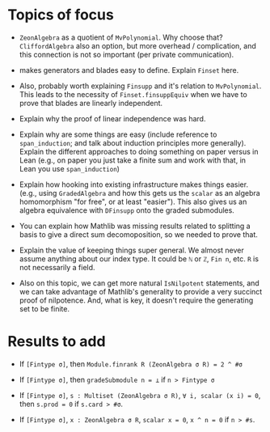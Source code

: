 # Topics of focus

- `ZeonAlgebra` as a quotient of `MvPolynomial`. Why choose that? `CliffordAlgebra` also an option, but more overhead / complication, and this connection is not so important (per private communication).

- makes generators and blades easy to define. Explain `Finset` here.

- Also, probably worth explaining `Finsupp` and it's relation to `MvPolynomial`. This leads to the necessity of `Finset.finsuppEquiv` when we have to prove that blades are linearly independent.

- Explain why the proof of linear independence was hard.

- Explain why are some things are easy (include reference to `span_induction`; and talk about induction principles more generally). Explain the different approaches to doing something on paper versus in Lean (e.g., on paper you just take a finite sum and work with that, in Lean you use `span_induction`)

- Explain how hooking into existing infrastructure makes things easier. (e.g., using `GradedAlgebra` and how this gets us the `scalar` as an algebra homomorphism "for free", or at least "easier"). This also gives us an algebra equivalence with `DFinsupp` onto the graded submodules.

- You can explain how Mathlib was missing results related to splitting a basis to give a direct sum decomoposition, so we needed to prove that.

- Explain the value of keeping things super general. We almost never assume anything about our index type. It could be `ℕ` or `ℤ`, `Fin n`, etc. `R` is not necessarily a field.

- Also on this topic, we can get more natural `IsNilpotent` statements, and we can take advantage of Mathlib's generality to provide a very succinct proof of nilpotence. And, what is key, it doesn't require the generating set to be finite.

# Results to add

- If `[Fintype σ]`, then `Module.finrank R (ZeonAlgebra σ R) = 2 ^ #σ`

- If `[Fintype σ]`, then `gradeSubmodule n = ⊥` if `n > Fintype σ`

- If `[Fintype σ]`, `s : Multiset (ZeonAlgebra σ R)`, `∀ i, scalar (x i) = 0`, then `s.prod = 0` if `s.card > #σ`.

- If `[Fintype σ]`, `x : ZeonAlgebra σ R`, `scalar x = 0`, `x ^ n = 0` if `n > #s`.